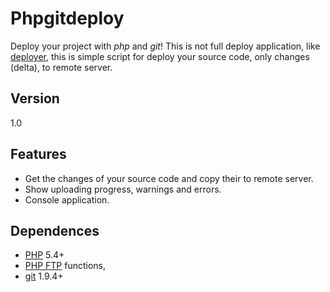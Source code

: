 # Phpgitdeploy

Deploy your project with *php* and *git*!
This is not full deploy application, like [deployer](http://deployer.org/ "deployer"),
this is simple script for deploy your source code, only changes (delta), to remote server.


## Version

1.0

## Features

* Get the changes of your source code and copy their to remote server.
* Show uploading progress, warnings and errors.
* Console application.

## Dependences

* [PHP](http://php.net/ "PHP") 5.4+
* [PHP FTP](http://php.net/manual/en/book.ftp.php "PHP FTP") functions,
* [git](https://git-scm.com/ "git") 1.9.4+
